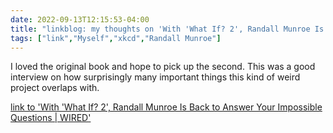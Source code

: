 ---date: 2022-09-13T12:15:53-04:00title: "linkblog: my thoughts on 'With 'What If? 2', Randall Munroe Is Back to Answer Your Impossible Questions | WIRED'"tags: ["link","Myself","xkcd","Randall Munroe"]---I loved the original book and hope to pick up the second. This was a good interview on how surprisingly many important things this kind of weird project overlaps with. [link to 'With 'What If? 2', Randall Munroe Is Back to Answer Your Impossible Questions | WIRED'](https://www.wired.com/story/randall-munroe-is-back-to-answer-your-impossible-questions/)